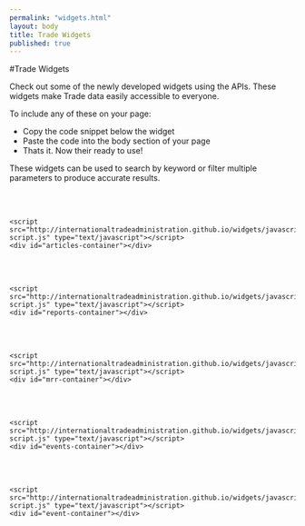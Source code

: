 ```yaml
---
permalink: "widgets.html"
layout: body
title: Trade Widgets
published: true
---
```


#Trade Widgets


Check out some of the newly developed widgets using the APIs. These widgets make Trade data easily accessible to everyone. 

To include any of these on your page: 

 * Copy the code snippet below the widget
 * Paste the code into the body section of your page 
 * Thats it. Now their ready to use!
 
These widgets can be used to search by keyword or filter multiple parameters to produce accurate results. 

</br>

<script src="http://ajsingh273.github.io/widgets/javascripts/articles-script.js" type="text/javascript"></script>
<div id="articles-container"></div>

</br>

	<script src="http://internationaltradeadministration.github.io/widgets/javascripts/articles-script.js" type="text/javascript"></script>
	<div id="articles-container"></div>
	
</br>

<script src="http://ajsingh273.github.io/widgets/javascripts/reports-script.js" type="text/javascript"></script>
<div id="reports-container"></div>

</br>

	<script src="http://internationaltradeadministration.github.io/widgets/javascripts/reports-script.js" type="text/javascript"></script>
	<div id="reports-container"></div>

</br>	

<script src="http://ajsingh273.github.io/widgets/javascripts/mrr-script.js" type="text/javascript"></script>
<div id="mrr-container"></div>

</br>

	<script src="http://internationaltradeadministration.github.io/widgets/javascripts/mrr-script.js" type="text/javascript"></script>
	<div id="mrr-container"></div>
	
</br>
	
<script src="http://ajsingh273.github.io/widgets/javascripts/events-script.js" type="text/javascript"></script>
<div id="events-container"></div>

</br>

	<script src="http://internationaltradeadministration.github.io/widgets/javascripts/events-script.js" type="text/javascript"></script>
	<div id="events-container"></div>

</br>
	
<script src="http://ajsingh273.github.io/widgets/javascripts/event-script.js" type="text/javascript"></script>
<div id="event-container"></div>

</br>

	<script src="http://internationaltradeadministration.github.io/widgets/javascripts/event-script.js" type="text/javascript"></script>
	<div id="event-container"></div>